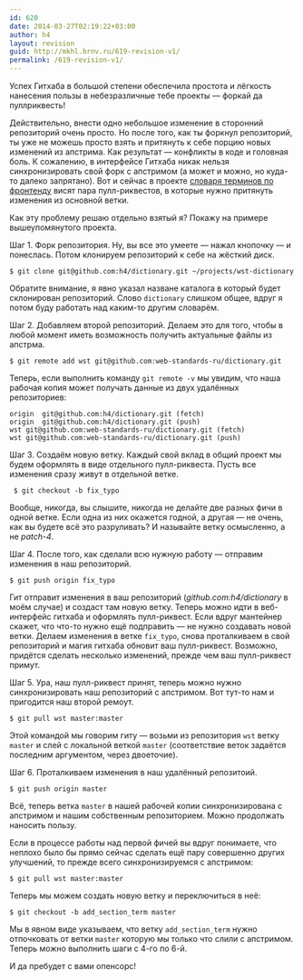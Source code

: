 ```yaml
---
id: 620
date: 2014-03-27T02:19:22+03:00
author: h4
layout: revision
guid: http://mkhl.brnv.ru/619-revision-v1/
permalink: /619-revision-v1/
---
```

Успех Гитхаба в большой степени обеспечила простота и лёгкость нанесения пользы в небезразличные тебе проекты —&nbsp;форкай да пуллриквесть!

Действительно, внести одно небольшое изменение в сторонний репозиторий очень просто. Но после того, как ты форкнул репозиторий, ты уже не можешь просто взять и притянуть к себе порцию новых изменений из апстрима. Как результат — конфликты в коде и головная боль. К сожалению, в интерфейсе Гитхаба никак нельзя синхронизировать свой форк с апстримом (а может и можно, но куда-то далеко запрятано). Вот и сейчас в проекте [словаря терминов по фронтенду](https://github.com/web-standards-ru/dictionary) висят пара пулл-риквестов, в которые нужно притянуть изменения из основной ветки.

Как эту проблему решаю отдельно взятый я? Покажу на примере вышеупомянутого проекта.

Шаг 1. Форк репозитория. Ну, вы все это умеете —&nbsp;нажал кнопочку — и понеслась. Потом клонируем репозиторий к себе на жёсткий диск.

    $ git clone git@github.com:h4/dictionary.git ~/projects/wst-dictionary
    
    

Обратите внимание, я явно указал назване каталога в который будет склонирован репозиторий. Слово `dictionary` слишком общее, вдруг я потом буду работать над каким-то другим словарём.

Шаг 2. Добавляем второй репозиторий. Делаем это для того, чтобы в любой момент иметь возможность получить актуальные файлы из апстрма.

    $ git remote add wst git@github.com:web-standards-ru/dictionary.git
    
    

Теперь, если выполнить команду `git remote -v` мы увидим, что наша рабочая копия может получать данные из двух удалённых репозиториев:

    origin  git@github.com:h4/dictionary.git (fetch)
    origin  git@github.com:h4/dictionary.git (push)
    wst git@github.com:web-standards-ru/dictionary.git (fetch)
    wst git@github.com:web-standards-ru/dictionary.git (push)
    
    

Шаг 3. Создаём новую ветку. Каждый свой вклад в общий проект мы будем оформлять в виде отдельного пулл-риквеста. Пусть все изменения сразу живут в отдельной ветке.

     $ git checkout -b fix_typo
    
    

Вообще, никогда, вы слышите, никогда не делайте две разных фичи в одной ветке. Если одна из них окажется годной, а другая — не очень, как вы будете всё это разруливать? И называйте ветку осмысленно, а не _patch-4_.

Шаг 4. После того, как сделали всю нужную работу — отправим изменения в наш репозиторий.

    $ git push origin fix_typo
    
    

Гит отправит изменения в ваш репозиторий (_github.com:h4/dictionary_ в моём случае) и создаст там новую ветку. Теперь можно идти в веб-интерфейс гитхаба и оформлять пулл-риквест. Если вдруг мантейнер скажет, что что-то нужно ещё подправить — не нужно создавать новой ветки. Делаем изменения в ветке `fix_typo`, снова проталкиваем в свой репозиторий и магия гитхаба обновит ваш пулл-риквест. Возможно, придётся сделать несколько изменений, прежде чем ваш пулл-риквест примут.

Шаг 5. Ура, наш пулл-риквест принят, теперь можно нужно синхронизировать наш репозиторий с апстримом. Вот тут-то нам и пригодится наш второй ремоут.

    $ git pull wst master:master
    
    

Этой командой мы говорим гиту — возьми из репозитория `wst` ветку `master` и слей с локальной веткой `master` (соответствие веток задаётся последним аргументом, через двоеточие).

Шаг 6. Проталкиваем изменения в наш удалённый репозитоий.

    $ git push origin master
    
    

Всё, теперь ветка `master` в нашей рабочей копии синхронизирована с апстримом и нашим собственным репозиторием. Можно продолжать наносить пользу.

Если в процессе работы над первой фичей вы вдруг понимаете, что неплохо было бы прямо сейчас сделать ещё пару совершенно других улучшений, то прежде всего синхронизируемся с апстримом:

    $ git pull wst master:master
    
    

Теперь мы можем создать новую ветку и переключиться в неё:

    $ git checkout -b add_section_term master
    
    

Мы в явном виде указываем, что ветку `add_section_term` нужно отпочковать от ветки `master` которую мы только что слили с апстримом. Теперь можно выполнить шаги с 4-го по 6-й.

И да пребудет с вами опенсорс!